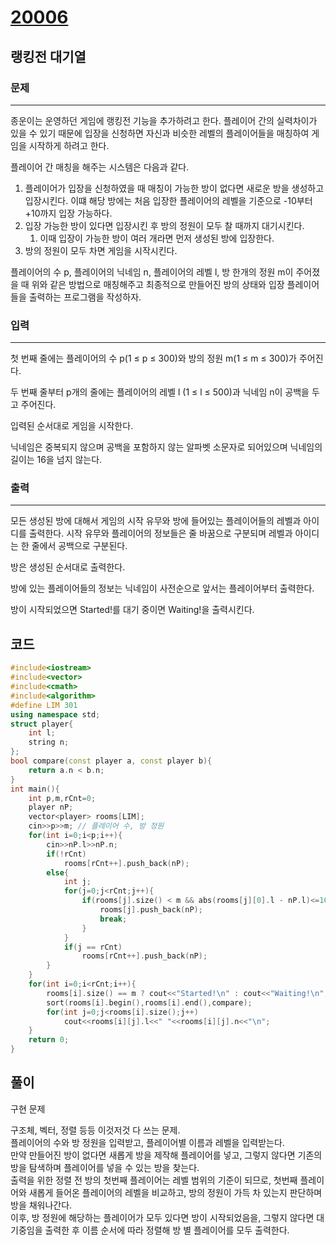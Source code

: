# [20006](https://www.acmicpc.net/problem/20006)

## 랭킹전 대기열

### 문제

---

종운이는 운영하던 게임에 랭킹전 기능을 추가하려고 한다. 플레이어 간의 실력차이가 있을 수 있기 때문에 입장을 신청하면 자신과 비슷한 레벨의 플레이어들을 매칭하여 게임을 시작하게 하려고 한다.

플레이어 간 매칭을 해주는 시스템은 다음과 같다.

1. 플레이어가 입장을 신청하였을 때 매칭이 가능한 방이 없다면 새로운 방을 생성하고 입장시킨다. 이떄 해당 방에는 처음 입장한 플레이어의 레벨을 기준으로 -10부터 +10까지 입장 가능하다.
2. 입장 가능한 방이 있다면 입장시킨 후 방의 정원이 모두 찰 때까지 대기시킨다.
   1. 이때 입장이 가능한 방이 여러 개라면 먼저 생성된 방에 입장한다.
3. 방의 정원이 모두 차면 게임을 시작시킨다.

플레이어의 수 p, 플레이어의 닉네임 n, 플레이어의 레벨 l, 방 한개의 정원 m이 주어졌을 때 위와 같은 방법으로 매칭해주고 최종적으로 만들어진 방의 상태와 입장 플레이어들을 출력하는 프로그램을 작성하자.

### 입력

---

첫 번째 줄에는 플레이어의 수 p(1 ≤ p ≤ 300)와 방의 정원 m(1 ≤ m ≤ 300)가 주어진다.

두 번째 줄부터 p개의 줄에는 플레이어의 레벨 l (1 ≤ l ≤ 500)과 닉네임 n이 공백을 두고 주어진다.

입력된 순서대로 게임을 시작한다.

닉네임은 중복되지 않으며 공백을 포함하지 않는 알파벳 소문자로 되어있으며 닉네임의 길이는 16을 넘지 않는다.

### 출력

---

모든 생성된 방에 대해서 게임의 시작 유무와 방에 들어있는 플레이어들의 레벨과 아이디를 출력한다. 시작 유무와 플레이어의 정보들은 줄 바꿈으로 구분되며 레벨과 아이디는 한 줄에서 공백으로 구분된다.

방은 생성된 순서대로 출력한다.

방에 있는 플레이어들의 정보는 닉네임이 사전순으로 앞서는 플레이어부터 출력한다.

방이 시작되었으면 Started!를 대기 중이면 Waiting!을 출력시킨다.

## 코드

```c++
#include<iostream>
#include<vector>
#include<cmath>
#include<algorithm>
#define LIM 301
using namespace std;
struct player{
    int l;
    string n;
};
bool compare(const player a, const player b){
    return a.n < b.n;
}
int main(){
    int p,m,rCnt=0;
    player nP;
    vector<player> rooms[LIM];
    cin>>p>>m; // 플레이어 수, 방 정원
    for(int i=0;i<p;i++){
        cin>>nP.l>>nP.n;
        if(!rCnt)
            rooms[rCnt++].push_back(nP);
        else{
            int j;
            for(j=0;j<rCnt;j++){
                if(rooms[j].size() < m && abs(rooms[j][0].l - nP.l)<=10){
                    rooms[j].push_back(nP);
                    break;
                }
            }
            if(j == rCnt)
                rooms[rCnt++].push_back(nP);
        }
    }
    for(int i=0;i<rCnt;i++){
        rooms[i].size() == m ? cout<<"Started!\n" : cout<<"Waiting!\n";
        sort(rooms[i].begin(),rooms[i].end(),compare);
        for(int j=0;j<rooms[i].size();j++)
            cout<<rooms[i][j].l<<" "<<rooms[i][j].n<<"\n";
    }
    return 0;
}
```

## 풀이

구현 문제

구조체, 벡터, 정렬 등등 이것저것 다 쓰는 문제.  
플레이어의 수와 방 정원을 입력받고, 플레이어별 이름과 레벨을 입력받는다.  
만약 만들어진 방이 없다면 새롭게 방을 제작해 플레이어를 넣고, 그렇지 않다면 기존의 방을 탐색하며 플레이어를 넣을 수 있는 방을 찾는다.  
출력을 위한 정렬 전 방의 첫번째 플레이어는 레벨 범위의 기준이 되므로, 첫번째 플레이어와 새롭게 들어온 플레이어의 레벨을 비교하고, 방의 정원이 가득 차 있는지 판단하며 방을 채워나간다.  
이후, 방 정원에 해당하는 플레이어가 모두 있다면 방이 시작되었음을, 그렇지 않다면 대기중임을 출력한 후 이름 순서에 따라 정렬해 방 별 플레이어를 모두 출력한다.  
